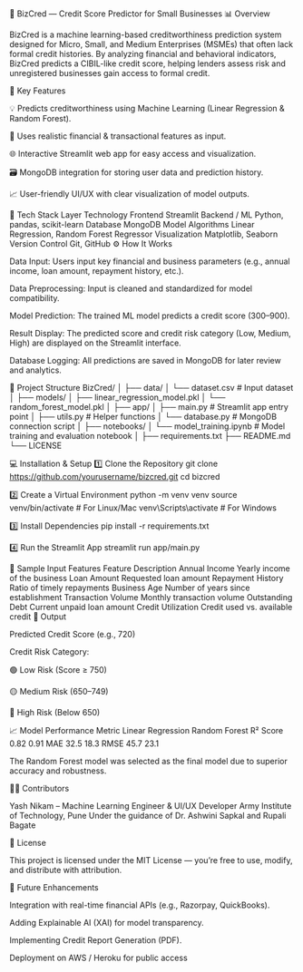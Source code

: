🧠 BizCred — Credit Score Predictor for Small Businesses
📊 Overview

BizCred is a machine learning-based creditworthiness prediction system designed for Micro, Small, and Medium Enterprises (MSMEs) that often lack formal credit histories.
By analyzing financial and behavioral indicators, BizCred predicts a CIBIL-like credit score, helping lenders assess risk and unregistered businesses gain access to formal credit.

🚀 Key Features

💡 Predicts creditworthiness using Machine Learning (Linear Regression & Random Forest).

🧾 Uses realistic financial & transactional features as input.

🌐 Interactive Streamlit web app for easy access and visualization.

🗃️ MongoDB integration for storing user data and prediction history.

📈 User-friendly UI/UX with clear visualization of model outputs.

🧰 Tech Stack
Layer	Technology
Frontend	Streamlit
Backend / ML	Python, pandas, scikit-learn
Database	MongoDB
Model Algorithms	Linear Regression, Random Forest Regressor
Visualization	Matplotlib, Seaborn
Version Control	Git, GitHub
⚙️ How It Works

Data Input:
Users input key financial and business parameters (e.g., annual income, loan amount, repayment history, etc.).

Data Preprocessing:
Input is cleaned and standardized for model compatibility.

Model Prediction:
The trained ML model predicts a credit score (300–900).

Result Display:
The predicted score and credit risk category (Low, Medium, High) are displayed on the Streamlit interface.

Database Logging:
All predictions are saved in MongoDB for later review and analytics.

🧩 Project Structure
BizCred/
│
├── data/
│   └── dataset.csv                 # Input dataset
│
├── models/
│   ├── linear_regression_model.pkl
│   └── random_forest_model.pkl
│
├── app/
│   ├── main.py                     # Streamlit app entry point
│   ├── utils.py                    # Helper functions
│   └── database.py                 # MongoDB connection script
│
├── notebooks/
│   └── model_training.ipynb        # Model training and evaluation notebook
│
├── requirements.txt
├── README.md
└── LICENSE

💻 Installation & Setup
1️⃣ Clone the Repository
git clone https://github.com/yourusername/bizcred.git
cd bizcred

2️⃣ Create a Virtual Environment
python -m venv venv
source venv/bin/activate    # For Linux/Mac
venv\Scripts\activate       # For Windows

3️⃣ Install Dependencies
pip install -r requirements.txt

4️⃣ Run the Streamlit App
streamlit run app/main.py

🧮 Sample Input Features
Feature	Description
Annual Income	Yearly income of the business
Loan Amount	Requested loan amount
Repayment History	Ratio of timely repayments
Business Age	Number of years since establishment
Transaction Volume	Monthly transaction volume
Outstanding Debt	Current unpaid loan amount
Credit Utilization	Credit used vs. available credit
🎯 Output

Predicted Credit Score (e.g., 720)

Credit Risk Category:

🟢 Low Risk (Score ≥ 750)

🟡 Medium Risk (650–749)

🔴 High Risk (Below 650)

📈 Model Performance
Metric	Linear Regression	Random Forest
R² Score	0.82	0.91
MAE	32.5	18.3
RMSE	45.7	23.1

The Random Forest model was selected as the final model due to superior accuracy and robustness.

🧑‍💻 Contributors

Yash Nikam – Machine Learning Engineer & UI/UX Developer
Army Institute of Technology, Pune
Under the guidance of Dr. Ashwini Sapkal and Rupali Bagate

📜 License

This project is licensed under the MIT License — you’re free to use, modify, and distribute with attribution.

🌟 Future Enhancements

Integration with real-time financial APIs (e.g., Razorpay, QuickBooks).

Adding Explainable AI (XAI) for model transparency.

Implementing Credit Report Generation (PDF).

Deployment on AWS / Heroku for public access
